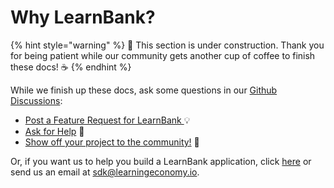 # Why LearnBank?

{% hint style="warning" %}
🚧 This section is under construction. Thank you for being patient while our community gets another cup of coffee to finish these docs! ☕️
{% endhint %}

While we finish up these docs, ask some questions in our [Github Discussions](https://github.com/learningeconomy/LearnCard/discussions):&#x20;

* [Post a Feature Request for LearnBank ](https://github.com/learningeconomy/LearnCard/discussions/categories/feature-requests)💡
* [Ask for Help](https://github.com/learningeconomy/LearnCard/discussions/categories/help) 💖
* [Show off your project to the community!](https://github.com/learningeconomy/LearnCard/discussions/categories/show-and-tell) 🙌

Or, if you want us to help you build a LearnBank application, click [here](../community/custom-development.md) or send us an email at [sdk@learningeconomy.io](mailto:sdk@learningeconomy.io).
